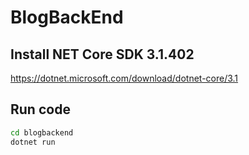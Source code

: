 # BlogBackEnd
## Install NET Core SDK 3.1.402 
https://dotnet.microsoft.com/download/dotnet-core/3.1

## Run code
```bash
cd blogbackend
dotnet run
```